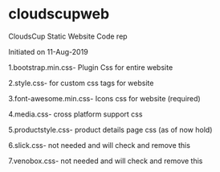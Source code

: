 # cloudscupweb
CloudsCup Static Website Code rep

Initiated on 11-Aug-2019

1.bootstrap.min.css- Plugin Css for entire website

2.style.css- for custom css tags for website

3.font-awesome.min.css- Icons css for website (required)

4.media.css- cross platform support css

5.productstyle.css- product details page css (as of now hold)

6.slick.css- not needed and will check and remove this

7.venobox.css- not needed and will check and remove this

